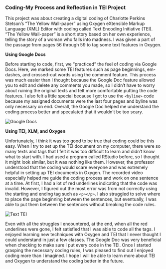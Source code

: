 ### Coding-My Process and Reflection in TEI Project

This project was about creating a digital coding of Charlotte Perkins Stetson’s “The Yellow Wall-paper” using Oxygen eXtensible Markup Language (XML) Editor with coding called Text Encoding Initiative (TEI). “The Yellow Wall-paper” is a short story based on her own experience, telling the story of a woman who falls into madness. I was given a part of the passage from pages 56 through 59 to tag some text features in Oxygen.

**Using Google Docs**

Before starting to code, first, we “practiced” the feel of coding via Google Docs. Here, we marked some TEI features such as page beginnings, em-dashes, and crossed-out words using the comment feature. This process was much easier than I thought because the Google Doc feature allowed you to edit and delete any comments you made, so I didn’t have to worry about ruining the original texts and felt more comfortable putting the code features. I also felt a little special because I got to use the ```<byline>``` code because my assigned documents were the last four pages and byline was only necessary on end. Overall, the Google Doc helped me understand the coding process better and speculated that it wouldn’t be too scary.
  
  
![Google Docs](https://yuhkak.github.io/YuhkaK/images/Paper.png)


**Using TEI, XLM, and Oxygen**

Unfortunately, I think it was too good to be true that coding could be this easy. When I try to set up the TEI document on my computer, there were so many texts and tags that I felt it was too difficult to learn and didn’t know what to start with. I had used a program called RStudio before, so I thought it might look similar, but it was nothing like them. 
However, the professor understood that the coding would scare everyone and was extremely helpful in setting up TEI documents in Oxygen. The recorded video especially helped me guide the coding process and work on one sentence at a time.
At first, I had a lot of red underlines indicating that the code was invalid. However, I figured out the most error was from not correctly using the starting and ending tag such as ```<p></p>```. I also struggled to solve where to place the page beginning between the sentences, but eventually, I was able to put them between the sentences without breaking the code rules. 


![Text TEI](https://yuhkak.github.io/YuhkaK/images/Texts.png)


Even with all the struggles I encountered, at the end, when all the red underlines were gone, I felt satisfied that I was able to code all the tags. I enjoyed learning new techniques with Oxygen and TEI that I never thought I could understand in just a few classes. The Google Doc was very beneficial when checking to make sure I put every code in the TEI. Once I started grasping the necessary coding rules, I was pleased to find out I enjoyed coding more than I imagined. I hope I will be able to learn more about TEI and Oxygen to understand the coding better in the future.


